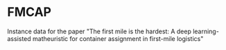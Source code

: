 # FMCAP
Instance data for the paper "The first mile is the hardest: A deep learning-assisted matheuristic for container assignment in first-mile logistics"
